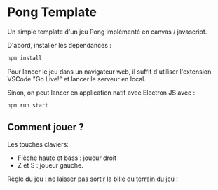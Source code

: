 # Pong Template

Un simple template d'un jeu Pong implémenté en canvas / javascript.

D'abord, installer les dépendances :

```bash
npm install
```

Pour lancer le jeu dans un navigateur web, il suffit d'utiliser l'extension VSCode "Go Live!" et lancer le serveur en local.

Sinon, on peut lancer en application natif avec Electron JS avec :

```bash
npm run start
```

## Comment jouer ?

Les touches claviers:

* Flèche haute et bass : joueur droit
* Z et S : joueur gauche.

Règle du jeu : ne laisser pas sortir la bille du terrain du jeu !

